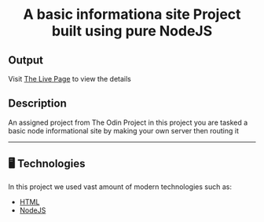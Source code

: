 <p align="center">
  <h1 align="center">A basic informationa site Project built using pure NodeJS</h1>
</p>

## Output

Visit [The Live Page](https://memory-card-project-dusky.vercel.app/) to view the details

## Description

An assigned project from The Odin Project in this project you are tasked a basic node informational site by making your own server then routing it

---
## 🖥️ Technologies

In this project we used vast amount of modern technologies such as:

- [HTML](https://developer.mozilla.org/en-US/docs/Web/HTML)
- [NodeJS](https://nodejs.org/en)

